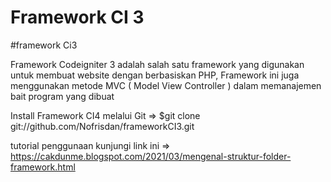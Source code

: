<h1>Framework CI 3 </h1>
#framework Ci3
<p>
Framework Codeigniter 3 adalah salah satu framework yang digunakan untuk membuat website dengan berbasiskan PHP, Framework ini juga menggunakan metode MVC ( Model View Controller ) dalam memanajemen bait program yang dibuat
 </p>

Install Framework CI4 melalui Git =>  $git clone git://github.com/Nofrisdan/frameworkCI3.git

tutorial penggunaan kunjungi link ini => https://cakdunme.blogspot.com/2021/03/mengenal-struktur-folder-framework.html
